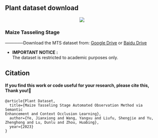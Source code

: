 ## Plant dataset download
<div align=center>
<img src="https://github.com/YuAndWang/Plant-dataset/blob/master/img.jpg"/>   
</div> 


### Maize Tasseling Stage
──────Download the MTS dataset from: [Google Drive](https://drive.google.com/file/d/1DpjtiMY7_lNjbFI-WJfvst6N6EihO0VE/view?usp=sharing) or [Baidu Drive](https://pan.baidu.com/s/1Nvy0BxRvztQS5P3NXVyGTw?pwd=mtss)


* **IMPORTANT NOTICE :**  
    The dataset is restricted to academic purposes only.  

## Citation
#### If you find this work or code useful for your research, please cite this, Thank you!🤗
~~~
@article{Plant Dataset,  
  title={Maize Tasseling Stage Automated Observation Method via Semantic
Enhancement and Context Occlusion Learning},  
  author={Ye, Jianxiong and Wang, Yangxu and Liufu, Shengjie and Yu, Zhenghong and Lu, Dunlu and Zhou, Huabing}, 
  year={2023}
}
~~~